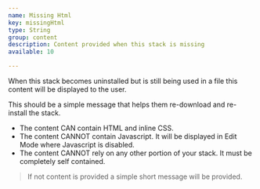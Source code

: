 ```yaml
---
name: Missing Html
key: missingHtml
type: String
group: content
description: Content provided when this stack is missing
available: 10

---
```


When this stack becomes uninstalled but is still being used in a file this content will be displayed to the user.

This should be a simple message that helps them re-download and re-install the stack.

 - The content CAN contain HTML and inline CSS.
 - The content CANNOT contain Javascript. It will be displayed in Edit Mode where Javascript is disabled.
 - The content CANNOT rely on any other portion of your stack. It must be completely self contained.

> If not content is provided a simple short message will be provided.
